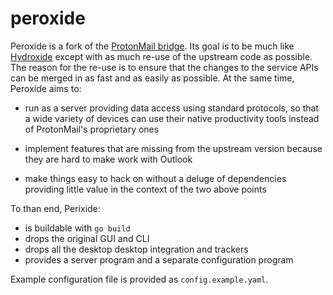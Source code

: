 
peroxide
========

Peroxide is a fork of the [ProtonMail bridge][1]. Its goal is to be much like
[Hydroxide][2] except with as much re-use of the upstream code as possible. The
reason for the re-use is to ensure that the changes to the service APIs can be
merged in as fast and as easily as possible. At the same time, Peroxide aims to:

 * run as a server providing data access using standard protocols, so that a
   wide variety of devices can use their native productivity tools instead of
   ProtonMail's proprietary ones

 * implement features that are missing from the upstream version because they
   are hard to make work with Outlook

 * make things easy to hack on without a deluge of dependencies providing little
   value in the context of the two above points

To than end, Perixide:

 * is buildable with `go build`
 * drops the original GUI and CLI
 * drops all the desktop desktop integration and trackers
 * provides a server program and a separate configuration program

Example configuration file is provided as `config.example.yaml`.

[1]: https://github.com/ProtonMail/proton-bridge
[2]: https://github.com/emersion/hydroxide
